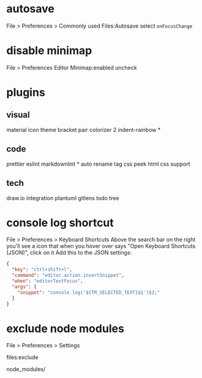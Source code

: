 # autosave
File > Preferences > Commonly used Files:Autosave 
select `onFocusChange`

# disable minimap
File > Preferences Editor
Minimap:enabled
uncheck

# plugins

## visual
material icon theme
bracket pair colorizer 2
indent-rainbow *

## code
prettier
eslint
markdownlint *
auto rename tag
css peek
html css support

## tech
draw.io integration
plantuml
gitlens
todo tree

# console log shortcut

File > Preferences > Keyboard Shortcuts
Above the search bar on the right you'll see a icon that when you hover over says "Open Keyboard Shortcuts (JSON)", click on it
Add this to the JSON settings:

```json
{
  "key": "ctrl+shift+l",
  "command": "editor.action.insertSnippet",
  "when": "editorTextFocus",
  "args": {
    "snippet": "console.log('${TM_SELECTED_TEXT}$1')$2;"
  }
}
```
# exclude node modules
File > Preferences > Settings

files:exclude

node_modules/